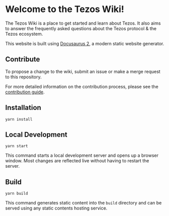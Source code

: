 # Welcome to the Tezos Wiki!

The Tezos Wiki is a place to get started and learn about Tezos. It also aims to answer the frequently asked questions about the Tezos protocol & the Tezos ecosystem.

This website is built using [Docusaurus 2](https://docusaurus.io/), a modern static website generator.

## Contribute

To propose a change to the wiki, submit an issue or make a merge request to this repository.

For more detailed information on the contribution process, please see the [contribution guide]().

## Installation

```console
yarn install
```

## Local Development

```console
yarn start
```

This command starts a local development server and opens up a browser window. Most changes are reflected live without having to restart the server.

## Build

```console
yarn build
```

This command generates static content into the `build` directory and can be served using any static contents hosting service.
